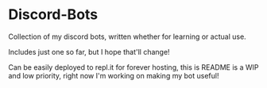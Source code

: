 # Discord-Bots
Collection of my discord bots, written whether for learning or actual use.

Includes just one so far, but I hope that'll change!

Can be easily deployed to repl.it for forever hosting, this is README is a WIP and low priority, right now I'm working on making my bot useful!
